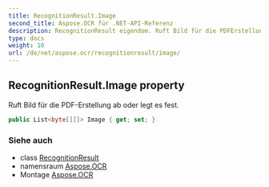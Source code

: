 ```yaml
---
title: RecognitionResult.Image
second_title: Aspose.OCR für .NET-API-Referenz
description: RecognitionResult eigendom. Ruft Bild für die PDFErstellung ab oder legt es fest.
type: docs
weight: 10
url: /de/net/aspose.ocr/recognitionresult/image/
---
```

## RecognitionResult.Image property

Ruft Bild für die PDF-Erstellung ab oder legt es fest.

```csharp
public List<byte[][]> Image { get; set; }
```

### Siehe auch

* class [RecognitionResult](../)
* namensraum [Aspose.OCR](../../recognitionresult/)
* Montage [Aspose.OCR](../../../)


